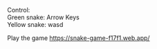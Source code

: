 Control:<br />
  Green snake: Arrow Keys<br />
  Yellow snake: wasd <br />


Play the game https://snake-game-f17f1.web.app/
